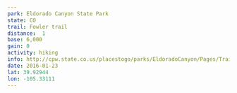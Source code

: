 ```yaml
---
park: Eldorado Canyon State Park
state: CO
trail: Fowler trail
distance:  1
base: 6,000
gain: 0
activity: hiking
info: http://cpw.state.co.us/placestogo/parks/EldoradoCanyon/Pages/Trails.aspx
date: 2016-01-23
lat: 39.92944
lon: -105.33111
---
```

